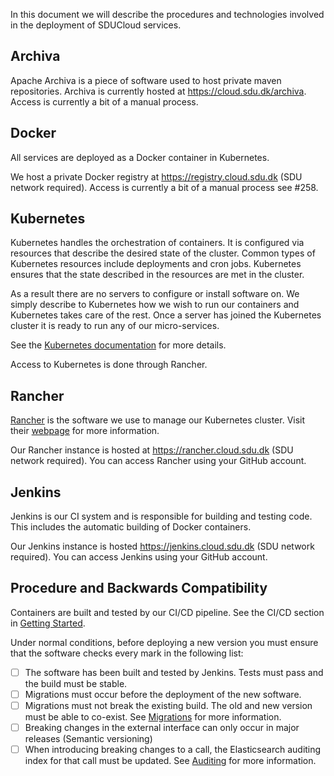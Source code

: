 In this document we will describe the procedures and technologies involved in
the deployment of SDUCloud services.

## Archiva

Apache Archiva is a piece of software used to host private maven
repositories. Archiva is currently hosted at https://cloud.sdu.dk/archiva.
Access is currently a bit of a manual process.

## Docker

All services are deployed as a Docker container in Kubernetes.

We host a private Docker registry at https://registry.cloud.sdu.dk (SDU
network required). Access is currently a bit of a manual process see #258.

## Kubernetes

Kubernetes handles the orchestration of containers. It is configured via
resources that describe the desired state of the cluster. Common types of
Kubernetes resources include deployments and cron jobs. Kubernetes ensures
that the state described in the resources are met in the cluster.

As a result there are no servers to configure or install software on. We simply
describe to Kubernetes how we wish to run our containers and Kubernetes takes
care of the rest. Once a server has joined the Kubernetes cluster it is ready
to run any of our micro-services.

See the [Kubernetes documentation](https://kubernetes.io/) for more details.

Access to Kubernetes is done through Rancher.

## Rancher

[Rancher](https://rancher.com) is the software we use to manage our Kubernetes
cluster. Visit their [webpage](https://rancher.com) for more information.

Our Rancher instance is hosted at https://rancher.cloud.sdu.dk (SDU network
required). You can access Rancher using your GitHub account.

## Jenkins

Jenkins is our CI system and is responsible for building and testing code. This
includes the automatic building of Docker containers.

Our Jenkins instance is hosted https://jenkins.cloud.sdu.dk (SDU network
required). You can access Jenkins using your GitHub account.

## Procedure and Backwards Compatibility

Containers are built and tested by our CI/CD pipeline. See the CI/CD section
in [Getting Started](Getting-Started).

Under normal conditions, before deploying a new version you must ensure that
the software checks every mark in the following list:

- [ ] The software has been built and tested by Jenkins. Tests must pass and 
      the build must be stable.
- [ ] Migrations must occur before the deployment of the new software.
- [ ] Migrations must not break the existing build. The old and new version 
      must be able to co-exist. See [Migrations](Migrations) for more
      information.
- [ ] Breaking changes in the external interface can only occur in major 
      releases (Semantic versioning)
- [ ] When introducing breaking changes to a call, the Elasticsearch auditing 
      index for that call must be updated. See [Auditing](Auditing) for more
      information.
